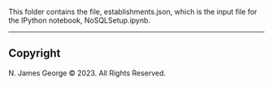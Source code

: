 This folder contains the file, establishments.json, which is the input file for the IPython notebook, NoSQLSetup.ipynb.

----

## Copyright

N. James George © 2023. All Rights Reserved.
